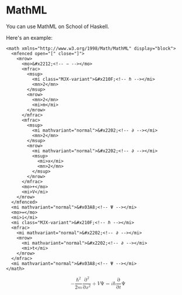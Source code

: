 # MathML

You can use MathML on School of Haskell.

Here's an example:

```
<math xmlns="http://www.w3.org/1998/Math/MathML" display="block">
  <mfenced open="[" close="]">
    <mrow>
      <mo>&#x2212;<!-- − --></mo>
      <mfrac>
        <msup>
          <mi class="MJX-variant">&#x210F;<!-- ℏ --></mi>
          <mn>2</mn>
        </msup>
        <mrow>
          <mn>2</mn>
          <mi>m</mi>
        </mrow>
      </mfrac>
      <mfrac>
        <msup>
          <mi mathvariant="normal">&#x2202;<!-- ∂ --></mi>
          <mn>2</mn>
        </msup>
        <mrow>
          <mi mathvariant="normal">&#x2202;<!-- ∂ --></mi>
          <msup>
            <mi>x</mi>
            <mn>2</mn>
          </msup>
        </mrow>
      </mfrac>
      <mo>+</mo>
      <mi>V</mi>
    </mrow>
  </mfenced>
  <mi mathvariant="normal">&#x03A8;<!-- Ψ --></mi>
  <mo>=</mo>
  <mi>i</mi>
  <mi class="MJX-variant">&#x210F;<!-- ℏ --></mi>
  <mfrac>
    <mi mathvariant="normal">&#x2202;<!-- ∂ --></mi>
    <mrow>
      <mi mathvariant="normal">&#x2202;<!-- ∂ --></mi>
      <mi>t</mi>
    </mrow>
  </mfrac>
  <mi mathvariant="normal">&#x03A8;<!-- Ψ --></mi>
</math>
```

<math xmlns="http://www.w3.org/1998/Math/MathML" display="block">
  <mfenced open="[" close="]">
    <mrow>
      <mo>&#x2212;<!-- − --></mo>
      <mfrac>
        <msup>
          <mi class="MJX-variant">&#x210F;<!-- ℏ --></mi>
          <mn>2</mn>
        </msup>
        <mrow>
          <mn>2</mn>
          <mi>m</mi>
        </mrow>
      </mfrac>
      <mfrac>
        <msup>
          <mi mathvariant="normal">&#x2202;<!-- ∂ --></mi>
          <mn>2</mn>
        </msup>
        <mrow>
          <mi mathvariant="normal">&#x2202;<!-- ∂ --></mi>
          <msup>
            <mi>x</mi>
            <mn>2</mn>
          </msup>
        </mrow>
      </mfrac>
      <mo>+</mo>
      <mi>V</mi>
    </mrow>
  </mfenced>
  <mi mathvariant="normal">&#x03A8;<!-- Ψ --></mi>
  <mo>=</mo>
  <mi>i</mi>
  <mi class="MJX-variant">&#x210F;<!-- ℏ --></mi>
  <mfrac>
    <mi mathvariant="normal">&#x2202;<!-- ∂ --></mi>
    <mrow>
      <mi mathvariant="normal">&#x2202;<!-- ∂ --></mi>
      <mi>t</mi>
    </mrow>
  </mfrac>
  <mi mathvariant="normal">&#x03A8;<!-- Ψ --></mi>
</math>